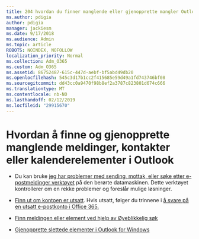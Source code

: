 ```yaml
---
title: 204 hvordan du finner manglende eller gjenopprette mangler Outlook e-post, kalender eller kontakter
ms.author: pdigia
author: pdigia
manager: jackiesm
ms.date: 9/17/2018
ms.audience: Admin
ms.topic: article
ROBOTS: NOINDEX, NOFOLLOW
localization_priority: Normal
ms.collection: Adm_O365
ms.custom: Adm_O365
ms.assetid: 86752487-615c-447d-aebf-bf5abd49db20
ms.openlocfilehash: 545c3d17b1cc2f415685e59d49a1fd743746bf08
ms.sourcegitcommit: dd43cc0a9470f98b8ef2a3787c823801d674c666
ms.translationtype: MT
ms.contentlocale: nb-NO
ms.lasthandoff: 02/12/2019
ms.locfileid: "29915670"
---
```

# <a name="how-to-find-and-recover-missing-messages-contacts-or-calendar-items-in-outlook"></a>Hvordan å finne og gjenopprette manglende meldinger, kontakter eller kalenderelementer i Outlook

- Du kan bruke [jeg har problemer med sending, mottak, eller søke etter e-postmeldinger verktøyet](https://aka.ms/SaRA-OutlookSendReceive) på den berørte datamaskinen. Dette verktøyet kontrollerer om en rekke problemer og foreslår mulige løsninger. 
    
- [Finn ut om kontoen er utsatt](https://support.microsoft.com/help/2551603/how-to-determine-whether-your-office-365-account-has-been-compromised). Hvis utsatt, følger du trinnene i [å svare på en utsatt e-postkonto i Office 365.](https://docs.microsoft.com/office365/enterprise/responding-to-a-compromised-email-account)
    
- [Finn meldingen eller element ved hjelp av Øyeblikkelig søk](https://support.office.com/article/69748862-5976-47b9-98e8-ed179f1b9e4d)
    
- [Gjenopprette slettede elementer i Outlook for Windows](https://support.office.com/article/49e81f3c-c8f4-4426-a0b9-c0fd751d48ce)
    

